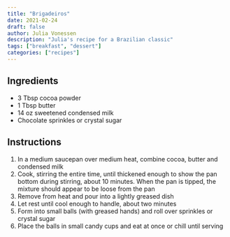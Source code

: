```yaml
---
title: "Brigadeiros"
date: 2021-02-24
draft: false
author: Julia Vonessen
description: "Julia's recipe for a Brazilian classic"
tags: ["breakfast", "dessert"]
categories: ["recipes"]
---
```


## Ingredients

- 3 Tbsp cocoa powder
- 1 Tbsp butter
- 14 oz sweetened condensed milk
- Chocolate sprinkles or crystal sugar

## Instructions

1. In a medium saucepan over medium heat, combine cocoa, butter and condensed milk
2. Cook, stirring the entire time, until thickened enough to show the pan bottom during stirring, about 10 minutes. When the pan is tipped, the mixture should appear to be loose from the pan
3. Remove from heat and pour into a lightly greased dish
4. Let rest until cool enough to handle, about two minutes
5. Form into small balls (with greased hands) and roll over sprinkles or crystal sugar
6. Place the balls in small candy cups and eat at once or chill until serving

